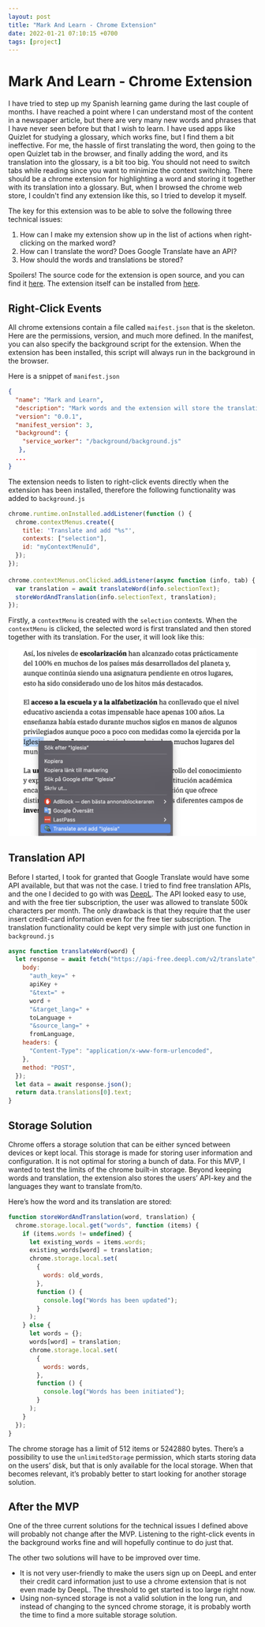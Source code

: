 ```yaml
---
layout: post
title: "Mark And Learn - Chrome Extension"
date: 2022-01-21 07:10:15 +0700
tags: [project]
---
```


# Mark And Learn - Chrome Extension

I have tried to step up my Spanish learning game during the last couple of months. I have reached a point where I can understand most of the content in a newspaper article, but there are very many new words and phrases that I have never seen before but that I wish to learn. I have used apps like Quizlet for studying a glossary, which works fine, but I find them a bit ineffective. For me, the hassle of first translating the word, then going to the open Quizlet tab in the browser, and finally adding the word, and its translation into the glossary, is a bit too big. You should not need to switch tabs while reading since you want to minimize the context switching. There should be a chrome extension for highlighting a word and storing it together with its translation into a glossary. But, when I browsed the chrome web store, I couldn't find any extension like this, so I tried to develop it myself. 

The key for this extension was to be able to solve the following three technical issues: 

1. How can I make my extension show up in the list of actions when right-clicking on the marked word?
2. How can I translate the word? Does Google Translate have an API? 
3. How should the words and translations be stored?

Spoilers! The source code for the extension is open source, and you can find it [here](http://www.github.com/mile95/mark-and-learn). The extension itself can be installed from [here](https://chrome.google.com/webstore/detail/mark-and-learn/lpbdbbjfcohnhnhkndnaapannpehngee?hl=sv).

## Right-Click Events

All chrome extensions contain a file called `maifest.json` that is the skeleton. Here are the permissions, version, and much more defined. In the manifest, you can also specify the background script for the extension. When the extension has been installed, this script will always run in the background in the browser. 

Here is a snippet of `manifest.json`

```json
{
  "name": "Mark and Learn",
  "description": "Mark words and the extension will store the translation in your glossary. All in your browser.",
  "version": "0.0.1",
  "manifest_version": 3,
  "background": {
    "service_worker": "/background/background.js"
   },
  ...
}
```

The extension needs to listen to right-click events directly when the extension has been installed, therefore the following functionality was added to `background.js`

```jsx
chrome.runtime.onInstalled.addListener(function () {
  chrome.contextMenus.create({
    title: 'Translate and add "%s"',
    contexts: ["selection"],
    id: "myContextMenuId",
  });
});

chrome.contextMenus.onClicked.addListener(async function (info, tab) {
  var translation = await translateWord(info.selectionText);
  storeWordAndTranslation(info.selectionText, translation);
}); 
```

Firstly, a `contextMenu` is created with the `selection` contexts. When the `contextMenu` is clicked, the selected word is first translated and then stored together with its translation. For the user, it will look like this:

![mark-and-learn](/assets/img/mark-and-learn/mark-and-learn.png)

## Translation API

Before I started, I took for granted that Google Translate would have some API available, but that was not the case. I tried to find free translation APIs, and the one I decided to go with was [DeepL](https://www.deepl.com/sv/translator). The API looked easy to use, and with the free tier subscription, the user was allowed to translate 500k characters per month. The only drawback is that they require that the user insert credit-card information even for the free tier subscription. The translation functionality could be kept very simple with just one function in `background.js`

```jsx
async function translateWord(word) {
  let response = await fetch("https://api-free.deepl.com/v2/translate", {
    body:
      "auth_key=" +
      apiKey +
      "&text=" +
      word +
      "&target_lang=" +
      toLanguage +
      "&source_lang=" +
      fromLanguage,
    headers: {
      "Content-Type": "application/x-www-form-urlencoded",
    },
    method: "POST",
  });
  let data = await response.json();
  return data.translations[0].text;
}
```

## Storage Solution

Chrome offers a storage solution that can be either synced between devices or kept local. This storage is made for storing user information and configuration. It is not optimal for storing a bunch of data. For this MVP, I wanted to test the limits of the chrome built-in storage. Beyond keeping words and translation, the extension also stores the users’ API-key and the languages they want to translate from/to. 

Here’s how the word and its translation are stored: 

```jsx
function storeWordAndTranslation(word, translation) {
  chrome.storage.local.get("words", function (items) {
    if (items.words != undefined) {
      let existing_words = items.words;
      existing_words[word] = translation;
      chrome.storage.local.set(
        {
          words: old_words,
        },
        function () {
          console.log("Words has been updated");
        }
      );
    } else {
      let words = {};
      words[word] = translation;
      chrome.storage.local.set(
        {
          words: words,
        },
        function () {
          console.log("Words has been initiated");
        }
      );
    }
  });
}
```

The chrome storage has a limit of 512 items or 5242880 bytes. There’s a possibility to use the `unlimitedStorage` permission, which starts storing data on the users’ disk, but that is only available for the local storage. When that becomes relevant, it’s probably better to start looking for another storage solution. 

## After the MVP

One of the three current solutions for the technical issues I defined above will probably not change after the MVP. Listening to the right-click events in the background works fine and will hopefully continue to do just that. 

The other two solutions will have to be improved over time.

- It is not very user-friendly to make the users sign up on DeepL and enter their credit card information just to use a chrome extension that is not even made by DeepL. The threshold to get started is too large right now.
- Using non-synced storage is not a valid solution in the long run, and instead of changing to the synced chrome storage, it is probably worth the time to find a more suitable storage solution.